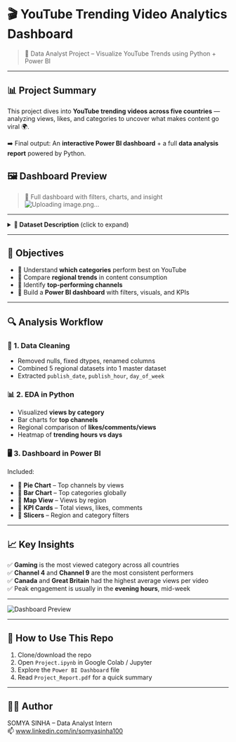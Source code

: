 # 🎬 YouTube Trending Video Analytics Dashboard


> 📌 Data Analyst Project – Visualize YouTube Trends using Python + Power BI

---

## 📊 Project Summary

This project dives into **YouTube trending videos across five countries** — analyzing views, likes, and categories to uncover what makes content go viral 🌍.

➡️ Final output: An **interactive Power BI dashboard** + a full **data analysis report** powered by Python.
## 🖼️ Dashboard Preview

> 📌 Full dashboard with filters, charts, and insight![Uploading image.png…]()


---

<details>
  <summary><strong>📁 Dataset Description</strong> (click to expand)</summary>

  ## 🔧 Tools & Tech Used

| Tool      | Purpose                         |
|-----------|---------------------------------|
| Python 🐍 | Data cleaning, EDA (pandas, matplotlib, seaborn) |
| Power BI 📊 | Dashboard & Interactive Visuals  |
| Google Colab 📓 | Python Notebook for Analysis |
| GitHub 🗂 | Project Repository                |

## 📁 Deliverables

- ✅ `Project(2).ipynb` – Full Python EDA notebook
- ✅ `YouTube_Dashboard.pbix` – Power BI interactive dashboard
- ✅ `README.md` – Project walkthrough
- ✅ `Project_Report.pdf` – Clean summary for internship submission

---

The dataset contains trending video data from:
- 🇺🇸 US
- 🇮🇳 India
- 🇨🇦 Canada
- 🇦🇺 Australia
- 🇬🇧 Great Britain

**Key columns**:
- `video_id`, `title`, `channelTitle`
- `category`, `publish_time`, `views`, `likes`, `dislikes`, `comment_count`
- `region` (added during preprocessing)
</details>

---

## 🧠 Objectives

- 📌 Understand **which categories** perform best on YouTube
- 📌 Compare **regional trends** in content consumption
- 📌 Identify **top-performing channels**
- 📌 Build a **Power BI dashboard** with filters, visuals, and KPIs


---

## 🔍 Analysis Workflow

### 🧼 1. Data Cleaning
- Removed nulls, fixed dtypes, renamed columns
- Combined 5 regional datasets into 1 master dataset
- Extracted `publish_date`, `publish_hour`, `day_of_week`

### 📊 2. EDA in Python
- Visualized **views by category**
- Bar charts for **top channels**
- Regional comparison of **likes/comments/views**
- Heatmap of **trending hours vs days**

### 🖥️ 3. Dashboard in Power BI
Included:
- 📌 **Pie Chart** – Top channels by views
- 📌 **Bar Chart** – Top categories globally
- 📌 **Map View** – Views by region
- 📌 **KPI Cards** – Total views, likes, comments
- 📌 **Slicers** – Region and category filters

---

## 📈 Key Insights

✅ **Gaming** is the most viewed category across all countries  
✅ **Channel 4** and **Channel 9** are the most consistent performers  
✅ **Canada** and **Great Britain** had the highest average views per video  
✅ Peak engagement is usually in the **evening hours**, mid-week  

---


![Dashboard Preview](https://your_dashboard_image_url_or_placeholder.png)

---



## 📌 How to Use This Repo

1. Clone/download the repo  
2. Open `Project.ipynb` in Google Colab / Jupyter  
3. Explore the `Power BI Dashboard` file  
4. Read `Project_Report.pdf` for a quick summary  



---

## 🙋‍♂️ Author

SOMYA SINHA – Data Analyst Intern  
📫 www.linkedin.com/in/somyasinha100



